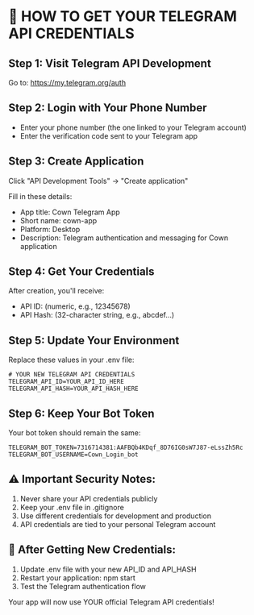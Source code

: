 # 🔑 HOW TO GET YOUR TELEGRAM API CREDENTIALS

## Step 1: Visit Telegram API Development
Go to: https://my.telegram.org/auth

## Step 2: Login with Your Phone Number
- Enter your phone number (the one linked to your Telegram account)
- Enter the verification code sent to your Telegram app

## Step 3: Create Application
Click "API Development Tools" → "Create application"

Fill in these details:
- App title: Cown Telegram App
- Short name: cown-app  
- Platform: Desktop
- Description: Telegram authentication and messaging for Cown application

## Step 4: Get Your Credentials
After creation, you'll receive:
- API ID: (numeric, e.g., 12345678)
- API Hash: (32-character string, e.g., abcdef...)

## Step 5: Update Your Environment
Replace these values in your .env file:

```env
# YOUR NEW TELEGRAM API CREDENTIALS
TELEGRAM_API_ID=YOUR_API_ID_HERE
TELEGRAM_API_HASH=YOUR_API_HASH_HERE
```

## Step 6: Keep Your Bot Token
Your bot token should remain the same:
```env
TELEGRAM_BOT_TOKEN=7316714381:AAFBQb4KDqf_8D76IG0sW7J87-eLssZh5Rc
TELEGRAM_BOT_USERNAME=Cown_Login_bot
```

## ⚠️ Important Security Notes:
1. Never share your API credentials publicly
2. Keep your .env file in .gitignore
3. Use different credentials for development and production
4. API credentials are tied to your personal Telegram account

## 🔄 After Getting New Credentials:
1. Update .env file with your new API_ID and API_HASH
2. Restart your application: npm start
3. Test the Telegram authentication flow

Your app will now use YOUR official Telegram API credentials!
